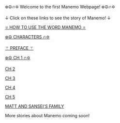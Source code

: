 ❄️☮️🔥✡️ Welcome to the first Manemo Webpage! ❄️☮️🔥✡️

↓ Click on these links to see the story of Manemo! ↓

[♅ HOW TO USE THE WORD MANEMO ♅](README.md)

[❄️☮️ CHARACTERS 🔥✡️](character.md)

[⚚ PREFACE ⚚](preface.md)

[❄️☮️ CH 1 🔥✡️](chapter1.md)

[ CH 2 ](chapter2.md)

[ CH 3 ](chapter3.md)

[ CH 4 ](chapter4.md)

[ CH 5 ](chapter5.md)

[ MATT AND SANSEI'S FAMILY ](mattkids.md)

More stories about Manemo coming soon!
